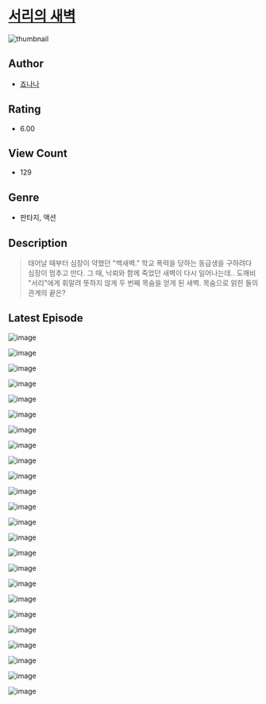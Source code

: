 # [서리의 새벽](https://comic.naver.com/challenge/list?titleId=811098)
![thumbnail](https://image-comic.pstatic.net/user_contents_data/challenge_comic/2023/05/25/360629/upload_4063203646796620596_480x623.jpeg)

## Author
- [죠나나](https://comic.naver.com/artistTitle?id=360629)

## Rating
- 6.00

## View Count
- 129

## Genre
- 판타지, 액션

## Description
> 태어날 때부터 심장이 약했던 "백새벽." 학교 폭력을 당하는 동급생을 구하려다 심장이 멈추고 만다. 그 때, 낙뢰와 함께 죽었던 새벽이 다시 일어나는데.. 도깨비 "서리"에게 휘말려 뜻하지 않게 두 번째 목숨을 얻게 된 새벽. 목숨으로 얽힌 둘의 관계의 끝은?


## Latest Episode
![image](https://image-comic.pstatic.net/user_contents_data/challenge_comic/2023/05/25/360629/upload_3702350758837182817.jpeg)

![image](https://image-comic.pstatic.net/user_contents_data/challenge_comic/2023/05/25/360629/upload_3474353820840442213.jpeg)

![image](https://image-comic.pstatic.net/user_contents_data/challenge_comic/2023/05/25/360629/upload_3474072336555139894.jpeg)

![image](https://image-comic.pstatic.net/user_contents_data/challenge_comic/2023/05/25/360629/upload_7306636727428527457.jpeg)

![image](https://image-comic.pstatic.net/user_contents_data/challenge_comic/2023/05/25/360629/upload_3546922493810127457.jpeg)

![image](https://image-comic.pstatic.net/user_contents_data/challenge_comic/2023/05/25/360629/upload_3474352716248409649.jpeg)

![image](https://image-comic.pstatic.net/user_contents_data/challenge_comic/2023/05/25/360629/upload_7233407054887728696.jpeg)

![image](https://image-comic.pstatic.net/user_contents_data/challenge_comic/2023/05/25/360629/upload_3919036815295985203.jpeg)

![image](https://image-comic.pstatic.net/user_contents_data/challenge_comic/2023/05/25/360629/upload_7162237866241831733.jpeg)

![image](https://image-comic.pstatic.net/user_contents_data/challenge_comic/2023/05/25/360629/upload_7161959676042949986.jpeg)

![image](https://image-comic.pstatic.net/user_contents_data/challenge_comic/2023/05/25/360629/upload_7076616700307059556.jpeg)

![image](https://image-comic.pstatic.net/user_contents_data/challenge_comic/2023/05/25/360629/upload_3906083645671564345.jpeg)

![image](https://image-comic.pstatic.net/user_contents_data/challenge_comic/2023/05/25/360629/upload_7292566084710000182.jpeg)

![image](https://image-comic.pstatic.net/user_contents_data/challenge_comic/2023/05/25/360629/upload_3702351661498512481.jpeg)

![image](https://image-comic.pstatic.net/user_contents_data/challenge_comic/2023/05/25/360629/upload_3545848241569620577.jpeg)

![image](https://image-comic.pstatic.net/user_contents_data/challenge_comic/2023/05/25/360629/upload_4051328040026858033.jpeg)

![image](https://image-comic.pstatic.net/user_contents_data/challenge_comic/2023/05/25/360629/upload_3846697725558613558.jpeg)

![image](https://image-comic.pstatic.net/user_contents_data/challenge_comic/2023/05/25/360629/upload_3546130846189970226.jpeg)

![image](https://image-comic.pstatic.net/user_contents_data/challenge_comic/2023/05/25/360629/upload_3545288597922199353.jpeg)

![image](https://image-comic.pstatic.net/user_contents_data/challenge_comic/2023/05/25/360629/upload_4120901845938090292.jpeg)

![image](https://image-comic.pstatic.net/user_contents_data/challenge_comic/2023/05/25/360629/upload_3775817927570372917.jpeg)

![image](https://image-comic.pstatic.net/user_contents_data/challenge_comic/2023/05/25/360629/upload_3616500680537236277.jpeg)

![image](https://image-comic.pstatic.net/user_contents_data/challenge_comic/2023/05/25/360629/upload_7003998343205564723.jpeg)

![image](https://image-comic.pstatic.net/user_contents_data/challenge_comic/2023/05/25/360629/upload_3631699440922867511.jpeg)

